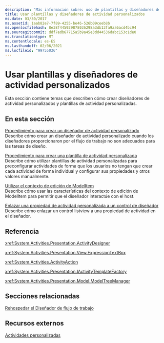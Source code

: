 ```yaml
---
description: 'Más información sobre: uso de plantillas y diseñadores de actividad personalizados'
title: Usar plantillas y diseñadores de actividad personalizados
ms.date: 03/30/2017
ms.assetid: 1aab82e7-7f89-4255-be46-526b09ceeb8b
ms.openlocfilehash: 8e38f445929878036298a3db13fa9aa6acd4bc94
ms.sourcegitcommit: ddf7edb67715a5b9a45e3dd44536dabc153c1de0
ms.translationtype: MT
ms.contentlocale: es-ES
ms.lasthandoff: 02/06/2021
ms.locfileid: "99755036"
---
```

# <a name="using-custom-activity-designers-and-templates"></a>Usar plantillas y diseñadores de actividad personalizados

Esta sección contiene temas que describen cómo crear diseñadores de actividad personalizados y plantillas de actividad personalizadas.  
  
## <a name="in-this-section"></a>En esta sección  

 [Procedimiento para crear un diseñador de actividad personalizado](how-to-create-a-custom-activity-designer.md)  
 Describe cómo crear un diseñador de actividad personalizado cuando los diseñadores proporcionaron por el flujo de trabajo no son adecuados para las tareas de diseño.  
  
 [Procedimiento para crear una plantilla de actividad personalizada](how-to-create-a-custom-activity-template.md)  
 Describe cómo utilizar plantillas de actividad personalizadas para preconfigurar actividades de forma que los usuarios no tengan que crear cada actividad de forma individual y configurar sus propiedades y otros valores manualmente.  
  
 [Utilizar el contexto de edición de ModelItem](using-the-modelitem-editing-context.md)  
 Describe cómo usar las características del contexto de edición de ModelItem para permitir que el diseñador interactúe con el host.  
  
 [Enlazar una propiedad de actividad personalizada a un control de diseñador](binding-a-custom-activity-property-to-a-designer-control.md)  
 Describe cómo enlazar un control listview a una propiedad de actividad en el diseñador.  
  
## <a name="reference"></a>Referencia  

 <xref:System.Activities.Presentation.ActivityDesigner>  
  
 <xref:System.Activities.Presentation.View.ExpressionTextBox>  
  
 <xref:System.Activities.ActivityAction>  
  
 <xref:System.Activities.Presentation.IActivityTemplateFactory>  
  
 <xref:System.Activities.Presentation.Model.ModelTreeManager>  
  
## <a name="related-sections"></a>Secciones relacionadas  

 [Rehospedar el Diseñador de flujo de trabajo](rehosting-the-workflow-designer.md)  
  
## <a name="external-resources"></a>Recursos externos  

 [Actividades personalizadas](./samples/custom-activities.md)
